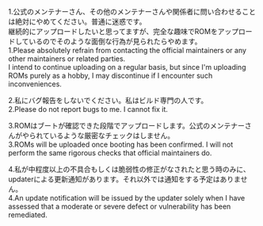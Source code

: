 1.公式のメンテナーさん、その他のメンテナーさんや関係者に問い合わせることは絶対にやめてください。普通に迷惑です。  
継続的にアップロードしたいと思ってますが、完全な趣味でROMをアップロードしているのでそのような面倒な行為が見られたらやめます。  
1.Please absolutely refrain from contacting the official maintainers or any other maintainers or related parties.  
  I intend to continue uploading on a regular basis, but since I'm uploading ROMs purely as a hobby, I may discontinue if I encounter such inconveniences.  
  
2.私にバグ報告をしないでください。私はビルド専門の人です。  
2.Please do not report bugs to me. I cannot fix it.  
  
3.ROMはブートが確認できた段階でアップロードします。公式のメンテナーさんがやられているような厳密なチェックはしません。  
3.ROMs will be uploaded once booting has been confirmed. I will not perform the same rigorous checks that official maintainers do.  
  
4.私が中程度以上の不具合もしくは脆弱性の修正がなされたと思う時のみに、updaterによる更新通知があります。それ以外では通知をする予定はありません。  
4.An update notification will be issued by the updater solely when I have assessed that a moderate or severe defect or vulnerability has been remediated.  

